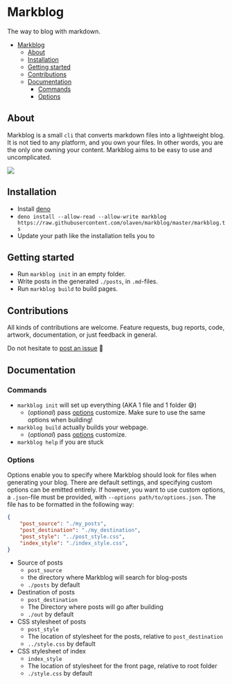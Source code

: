 # Markblog 
The way to blog with markdown. 

- [Markblog](#markblog)
  - [About](#about)
  - [Installation](#installation)
  - [Getting started](#getting-started)
  - [Contributions](#contributions)
  - [Documentation](#documentation)
    - [Commands](#commands)
    - [Options](#options)

## About 
Markblog is a small `cli` that converts markdown files into a lightweight blog. 
It is not tied to any platform, and you own your files. In other words, you are the only one owning your content. 
Markblog aims to be easy to use and uncomplicated.

![](https://media0.giphy.com/media/3wDD0Khwova4o/200w_s.gif)

## Installation 
* Install [deno](deno.land)
* `deno install --allow-read --allow-write markblog https://raw.githubusercontent.com/olaven/markblog/master/markblog.ts`
* Update your path like the installation tells you to

## Getting started
* Run `markblog init` in an empty folder.
* Write posts in the generated `./posts`, in `.md`-files.
* Run `markblog build` to build pages.

## Contributions
All kinds of contributions are welcome. 
Feature requests, bug reports, code, 
artwork, documentation, or just feedback in general. 

Do not hesitate to [post an issue](https://github.com/olaven/markblog/issues/new) :honey_pot:

## Documentation
### Commands
* `markblog init` will set up everything (AKA 1 file and 1 folder 😅)
  * (_optional_) pass [options](#options) customize. Make sure to use the same options when building!
* `markblog build` actually builds your webpage. 
  * (_optional_) pass [options](#options) customize.
* `markblog help` if you are stuck 
### Options 
Options enable you to specify where Markblog should look for files 
when generating your blog. There are default settings, and specifying 
custom options can be emitted entirely. If however, you want to use custom options, a `.json`-file must be provided,
with `--options path/to/options.json`. The file has to be formatted in 
the following way: 
```json
{
    "post_source": "./my_posts", 
    "post_destination": "./my_destination", 
    "post_style": "../post_style.css",
    "index_style": "./index_style.css", 
}
```

* Source of posts
  * `post_source`
  * the directory where Markblog will search for blog-posts
  * `./posts` by default
* Destination of posts 
  * `post_destination`
  * The Directory where posts will go after building 
  * `./out` by default 
* CSS stylesheet of posts
  * `post_style`
  * The location of stylesheet for the posts, relative to `post_destination`
  * `../style.css` by default 
* CSS stylesheet of index
  * `index_style`
  * The location of stylesheet for the front page, relative to root folder
  * `./style.css` by default 

